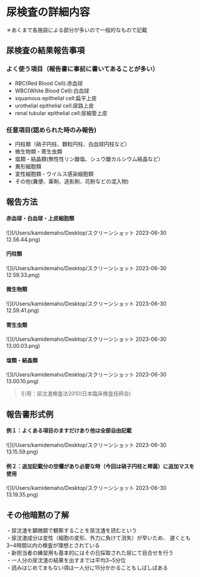 # 尿検査の詳細内容

＊あくまで各施設による部分が多いので一般的なもので記載

## 尿検査の結果報告事項

### よく使う項目（報告書に事前に書いてあることが多い）

* RBC(Red Blood Cell):赤血球
* WBC(White Blood Cell):白血球
* squamous epithelial cell:扁平上皮
* urothelial epithelial cell:尿路上皮
* renal tubular epithelial cell:尿細管上皮

### 任意項目(認められた時のみ報告)

* 円柱類（硝子円柱、顆粒円柱、白血球円柱など）
* 微生物類・寄生虫類
* 塩類・結晶類(無性性リン酸塩、シュウ酸カルシウム結晶など）
* 異形細胞類
* 変性細胞類・ウイルス感染細胞類
* その他(糞便、薬剤、造影剤、花粉などの混入物)

## 報告方法

#### 赤血球・白血球・上皮細胞類

![](/Users/kamidemaho/Desktop/スクリーンショット 2023-06-30 12.56.44.png)

#### 円柱類

![](/Users/kamidemaho/Desktop/スクリーンショット 2023-06-30 12.59.33.png)

#### 微生物類

![](/Users/kamidemaho/Desktop/スクリーンショット 2023-06-30 12.59.41.png)

#### 寄生虫類

![](/Users/kamidemaho/Desktop/スクリーンショット 2023-06-30 13.00.03.png)

#### 塩類・結晶類

![](/Users/kamidemaho/Desktop/スクリーンショット 2023-06-30 13.00.10.png)

> 引用：尿沈渣検査法2010(日本臨床検査技師会)

## 報告書形式例

#### 例１：よくある項目のますだけあり他は全部自由記載

![](/Users/kamidemaho/Desktop/スクリーンショット 2023-06-30 13.15.59.png)

#### 例２：追加記載分の空欄があり必要な時（今回は硝子円柱と桿菌）に追加マスを使用

![](/Users/kamidemaho/Desktop/スクリーンショット 2023-06-30 13.19.35.png)

## その他暗黙の了解

・尿沈渣を顕微鏡で観察することを尿沈渣を読むという  
・尿沈渣成分は変性（細胞の変形、外力に負けて消失）が早いため、
遅くとも3~4時間以内の検査が理想とされている    
・新担当者の練習用も基本的にはその日採取された尿にて目合せを行う  
・一人分の尿沈渣の結果を出すまでは平均3~5分位  
・読みはじめてまもない頃は一人分に15分かかることもしばしばある


   